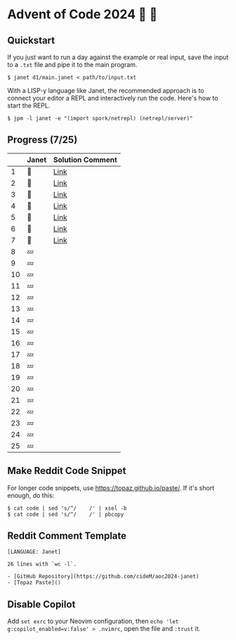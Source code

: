 # Advent of Code 2024 :santa: :christmas_tree:

## Quickstart

If you just want to run a day against the example or real input, save the input to a `.txt` file and pipe it to the main program.

```shell
$ janet d1/main.janet < path/to/input.txt
```

With a LISP-y language like Janet, the recommended approach is to connect your editor a REPL and interactively run the code. Here's how to start the REPL.

```shell
$ jpm -l janet -e "(import spork/netrepl) (netrepl/server)"
```

## Progress (7/25)

|     | Janet  | Solution Comment                                                               |
| --- | ------ | ------------------------------------------------------------------------------ |
| 1   | :bell: | [Link](https://www.reddit.com/r/adventofcode/comments/1h3vp6n/comment/lzv4qlv) |
| 2   | :bell: | [Link](https://www.reddit.com/r/adventofcode/comments/1h4ncyr/comment/m041ne0) |
| 3   | :bell: | [Link](https://www.reddit.com/r/adventofcode/comments/1h5frsp/comment/m06empm) |
| 4   | :bell: | [Link](https://www.reddit.com/r/adventofcode/comments/1h689qf/comment/m0ctka8) |
| 5   | :bell: | [Link](https://www.reddit.com/r/adventofcode/comments/1h71eyz/comment/m0p2ml5) |
| 6   | :bell: | [Link](https://www.reddit.com/r/adventofcode/comments/1h7tovg/comment/m0rpud7) |
| 7   | :bell: | [Link](https://www.reddit.com/r/adventofcode/comments/1h8l3z5/comment/m0uswaj) |
| 8   | :zzz:  |                                                                                |
| 9   | :zzz:  |                                                                                |
| 10  | :zzz:  |                                                                                |
| 11  | :zzz:  |                                                                                |
| 12  | :zzz:  |                                                                                |
| 13  | :zzz:  |                                                                                |
| 14  | :zzz:  |                                                                                |
| 15  | :zzz:  |                                                                                |
| 16  | :zzz:  |                                                                                |
| 17  | :zzz:  |                                                                                |
| 18  | :zzz:  |                                                                                |
| 19  | :zzz:  |                                                                                |
| 20  | :zzz:  |                                                                                |
| 21  | :zzz:  |                                                                                |
| 22  | :zzz:  |                                                                                |
| 23  | :zzz:  |                                                                                |
| 24  | :zzz:  |                                                                                |
| 25  | :zzz:  |                                                                                |

## Make Reddit Code Snippet

For longer code snippets, use https://topaz.github.io/paste/. If it's short enough, do this:

```
$ cat code | sed 's/^/    /' | xsel -b
$ cat code | sed 's/^/    /' | pbcopy
```

## Reddit Comment Template

```text
[LANGUAGE: Janet]

26 lines with `wc -l`.

- [GitHub Repository](https://github.com/cideM/aoc2024-janet)
- [Topaz Paste]()
```

## Disable Copilot

Add `set exrc` to your Neovim configuration, then `echo 'let g:copilot_enabled=v:false' > .nvimrc`, open the file and `:trust` it.
